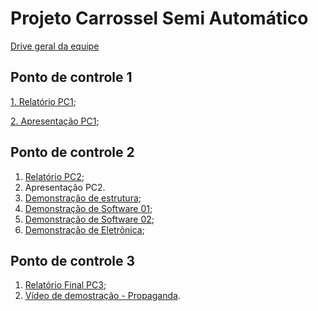 # **Projeto Carrossel Semi Automático**

[Drive geral da equipe](https://drive.google.com/drive/folders/1SNzbrYYBcQJrZGgxJxeI2e0fg5UQKnC_?usp=sharing)

## Ponto de controle 1
[1. Relatório PC1](https://drive.google.com/drive/folders/1hcpzQCm93AO7XTOLD8e5XXKUiBjrhxar?usp=sharing);  

[2. Apresentação PC1](https://docs.google.com/presentation/d/16xRmVxxraC2DeXF5xHp9jdMfvjBRyqOAw6xtU3RuEFE/edit?usp=sharing);  


## Ponto de controle 2
1. [Relatório PC2](https://drive.google.com/file/d/1sueSJVPJKFlStj-roTH5Uu3DRc-gKoQc/view?usp=sharing);  
3. Apresentação PC2.
4. [Demonstração de estrutura](https://www.youtube.com/watch?v=xxj_gp6b1Ss);  
5. [Demonstração de Software 01](https://www.youtube.com/watch?v=y3_EY3GomqQ);  
6. [Demonstração de Software 02](https://www.youtube.com/watch?v=681mqDAlAaw);
7. [Demonstração de Eletrônica](https://youtu.be/J21rQBZoXao);  

## Ponto de controle 3
1. [Relatório Final PC3](https://drive.google.com/file/d/1SnpUJoUXPWPCqgzi_gjQOd7SlsK-Ybfq/view?usp=sharing);
2. [Vídeo de demostração - Propaganda](https://youtu.be/iOXpmU6W7Fg).

 
